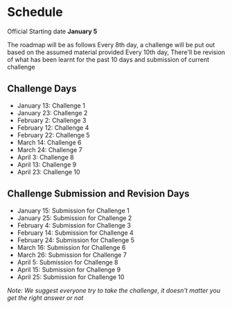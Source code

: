 # Schedule

Official Starting date **January 5**

The roadmap will be as follows
Every 8th day, a challenge will be put out based on the assumed material provided
Every 10th day, There'll be revision of what has been learnt for the past 10 days and submission of current challenge

## Challenge Days

- January 13: Challenge 1
- January 23: Challenge 2
- February 2: Challenge 3
- February 12: Challenge 4
- February 22: Challenge 5
- March 14: Challenge 6
- March 24: Challenge 7
- April 3: Challenge 8
- April 13: Challenge 9
- April 23: Challenge 10

## Challenge Submission and Revision Days

- January 15: Submission for Challenge 1
- January 25: Submission for Challenge 2
- February 4: Submission for Challenge 3
- February 14: Submission for Challenge 4
- February 24: Submission for Challenge 5
- March 16: Submission for Challenge 6
- March 26: Submission for Challenge 7
- April 5: Submission for Challenge 8
- April 15: Submission for Challenge 9
- April 25: Submission for Challenge 10

_Note: We suggest everyone try to take the challenge, it doesn't matter you get the right answer or not_

